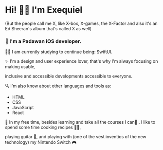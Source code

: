 <h1>Hi! 👋🏼 I'm Exequiel </h1> 
(But the people call me X, like X-box, X-games, 
the X-Factor and also it's an Ed Sheeran's album that's called X as well)
</hr>

<h3>🚀 I'm a Padawan iOS developer.</h3>

<p>💪🏼 I am currently studying to continue being: SwiftUI.

<p>✨ I'm a design and user experience lover, that's why I'm always focusing on making usable,</p>
<p>inclusive and accessible developments accessible to everyone. </p>


<p>🔍 I'm also know about other languages and tools as:</p>

- HTML
- CSS
- JavaScript
- React 

<p>🦄 In my free time, besides learning and take all the courses I can📖 . I like to spend some time cooking recipes 👨‍🍳,</p>
<p>playing guitar 🎸, and playing with (one of the vest inventios of the new technology) my Nintendo Switch 🎮</p>
</hr>
